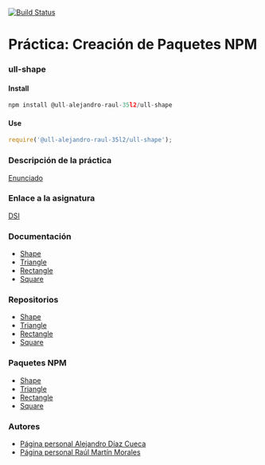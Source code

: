 [![Build Status](https://travis-ci.org/ULL-ESIT-DSI-1617/creacion-de-paquetes-npm-alejandro-raul-35l2-p5.svg?branch=master)](https://travis-ci.org/ULL-ESIT-DSI-1617/creacion-de-paquetes-npm-alejandro-raul-35l2-p5)

# Práctica: Creación de Paquetes NPM

### ull-shape

#### Install

```javascript
npm install @ull-alejandro-raul-35l2/ull-shape
```

#### Use

```javascript
require('@ull-alejandro-raul-35l2/ull-shape');
```

### Descripción de la práctica 

[Enunciado](https://casianorodriguezleon.gitbooks.io/ull-esit-1617/content/practicas/practicamodulestrategypattern.html)

### Enlace a la asignatura

[DSI](https://campusvirtual.ull.es/1617/course/view.php?id=1136)

### Documentación

- [Shape](https://ull-esit-dsi-1617.github.io/creacion-de-paquetes-npm-alejandro-raul-35l2-p5/)
- [Triangle](https://ull-esit-dsi-1617.github.io/creacion-de-paquetes-npm-alejandro-raul-35l2-p5-triangle/)
- [Rectangle](https://ull-esit-dsi-1617.github.io/creacion-de-paquetes-npm-alejandro-raul-35l2-p5-rectangle/)
- [Square](https://ull-esit-dsi-1617.github.io/creacion-de-paquetes-npm-alejandro-raul-35l2-p5-square/)
 
### Repositorios

- [Shape](https://github.com/ULL-ESIT-DSI-1617/creacion-de-paquetes-npm-alejandro-raul-35l2-p5)
- [Triangle](https://github.com/ULL-ESIT-DSI-1617/creacion-de-paquetes-npm-alejandro-raul-35l2-p5-triangle)
- [Rectangle](https://github.com/ULL-ESIT-DSI-1617/creacion-de-paquetes-npm-alejandro-raul-35l2-p5-rectangle)
- [Square](https://github.com/ULL-ESIT-DSI-1617/creacion-de-paquetes-npm-alejandro-raul-35l2-p5-square)
 
### Paquetes NPM

- [Shape](https://www.npmjs.com/package/@ull-alejandro-raul-35l2/ull-shape)
- [Triangle](https://www.npmjs.com/package/@ull-alejandro-raul-35l2/ull-shape-triangle)
- [Rectangle](https://www.npmjs.com/package/@ull-alejandro-raul-35l2/ull-shape-rectangle)
- [Square](https://www.npmjs.com/package/@ull-alejandro-raul-35l2/ull-shape-square)

### Autores

- [Página personal Alejandro Díaz Cueca](https://alejandrdiaz.github.io/)
- [Página personal Raúl Martín Morales](https://alu0100769579.github.io/RaulMartinMorales/)
